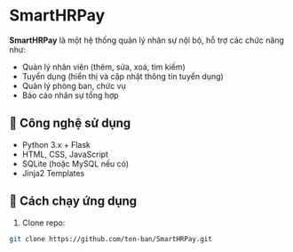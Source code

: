 # SmartHRPay

**SmartHRPay** là một hệ thống quản lý nhân sự nội bộ, hỗ trợ các chức năng như:

- Quản lý nhân viên (thêm, sửa, xoá, tìm kiếm)
- Tuyển dụng (hiển thị và cập nhật thông tin tuyển dụng)
- Quản lý phòng ban, chức vụ
- Báo cáo nhân sự tổng hợp

## 🔧 Công nghệ sử dụng

- Python 3.x + Flask
- HTML, CSS, JavaScript
- SQLite (hoặc MySQL nếu có)
- Jinja2 Templates

## 🚀 Cách chạy ứng dụng

1. Clone repo:
```bash
git clone https://github.com/ten-ban/SmartHRPay.git
